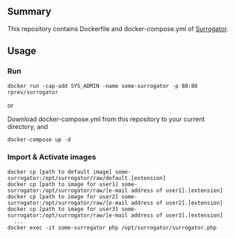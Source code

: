 ## Summary

This repository contains Dockerfile and docker-compose.yml of [Surrogator](https://github.com/cweiske/surrogator).

## Usage
### Run
```
docker run -cap-add SYS_ADMIN -name some-surrogator -p 80:80 rprev/surrogator
```

   or 

Download docker-compose.yml from this repository to your current directory, and
```
docker-compose up -d
```

### Import & Activate images
```
docker cp [path to default image] some-surrogator:/opt/surrogator/raw/default.[extension]
docker cp [path to image for user1] some-surrogator:/opt/surrogator/raw/[e-mail address of user1].[extension]
docker cp [path to image for user2] some-surrogator:/opt/surrogator/raw/[e-mail address of user2].[extension]
docker cp [path to image for user3] some-surrogator:/opt/surrogator/raw/[e-mail address of user3].[extension]
  ...
docker exec -it some-surrogator php /opt/surrogator/surrogator.php
```
